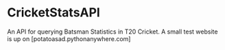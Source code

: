 # CricketStatsAPI
An API for querying Batsman Statistics in T20 Cricket. A small test website is up on [potatoasad.pythonanywhere.com]
